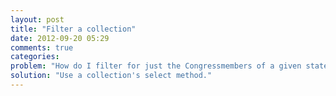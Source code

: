 ```yaml
---
layout: post
title: "Filter a collection"
date: 2012-09-20 05:29
comments: true
categories: 
problem: "How do I filter for just the Congressmembers of a given state? Or above a certain age?"
solution: "Use a collection's select method."
---
```

